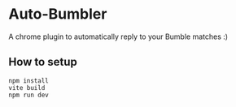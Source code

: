 # Auto-Bumbler

A chrome plugin to automatically reply to your Bumble matches :)

## How to setup

```
npm install
vite build
npm run dev
```
